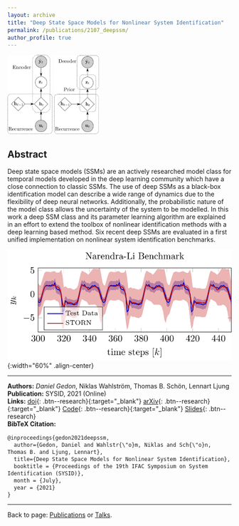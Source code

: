 ```yaml
---
layout: archive
title: "Deep State Space Models for Nonlinear System Identification"
permalink: /publications/2107_deepssm/
author_profile: true
---
```


<p float="center">
  <img src="/images/publications/2107_deepssm1.png" width="20%" />
  <img src="/images/publications/2107_deepssm2.png" width="20%" />
</p>

## Abstract

Deep state space models (SSMs) are an actively researched model class for temporal 
models developed in the deep learning community which have a close connection to classic SSMs. 
The use of deep SSMs as a black-box identification model can describe a wide range of dynamics 
due to the flexibility of deep neural networks. Additionally, the probabilistic nature of the model 
class allows the uncertainty of the system to be modelled. In this work a deep SSM class and 
its parameter learning algorithm are explained in an effort to extend the toolbox of nonlinear 
identification methods with a deep learning based method. Six recent deep SSMs are evaluated 
in a first unified implementation on nonlinear system identification benchmarks.

![](/images/publications/2107_deepssm3.png){:width="60%" .align-center}

---
**Authors:** *Daniel Gedon*, Niklas Wahlström, Thomas B. Schön, Lennart Ljung\
**Publication:** SYSID, 2021 (Online)\
**Links:**
[doi](https://doi.org/10.1016/j.ifacol.2021.08.406){: .btn--research}{:target="_blank"}
[arXiv](https://arxiv.org/abs/2003.14162){: .btn--research}{:target="_blank"}
[Code](https://github.com/dgedon/DeepSSM_SysID){: .btn--research}{:target="_blank"}
[Slides](/files/pdf/slides/210715_sysid_daniel_handout.pdf){: .btn--research}\
**BibTeX Citation:**
```
@inproceedings{gedon2021deepssm,
  author={Gedon, Daniel and Wahlstr{\"o}m, Niklas and Sch{\"o}n, Thomas B. and Ljung, Lennart},
  title={Deep State Space Models for Nonlinear System Identification},
  booktitle = {Proceedings of the 19th IFAC Symposium on System Identification (SYSID)},
  month = {July},
  year = {2021}
}
```

---
Back to page: [Publications](\publications) or [Talks](\talks).